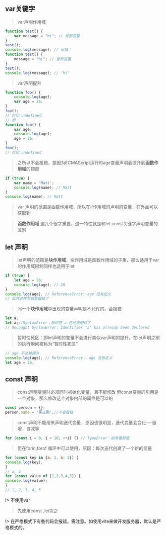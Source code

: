 ## var关键字
> var声明作用域
```js
function test() {
    var message = "hi"; // 局部变量
}
test();
console.log(message); // 出错！
function test() {
    message = "hi"; // 全局变量
}
test();
console.log(message); // "hi"
```
> var声明提升
```js
function foo() {
    console.log(age);
    var age = 26;
}
foo(); 
// 打印 undefined
// 即
function foo() {
    var age;
    console.log(age);
    age = 26;
}
foo();
// 打印 undefined
```

> 之所以不会报错，是因为ECMAScript运行时age变量声明会提升到**函数作用域**的顶部
```js
if (true) {
    var name = 'Matt';
    console.log(name); // Matt
}
console.log(name); // Matt
```
> var 声明的范围是函数作用域，所以在if作用域的声明的变量，在外面可以获取到

> **函数作用域** 这几个很字重要，这一特性就是和let const关键字声明变量的区别

## let 声明
> let声明的范围是**块作用域**，块作用域是函数作用域的子集，那么适用于var的作用域限制同样也适用于let
```js
if (true) {
    let age = 26;
    console.log(age); // 26
}
console.log(age); // ReferenceError: age 没有定义
// 此时这样写就会报错了
```


> 同一个**块作用域**中出现的变量声明是不允许的，会报错
```js
let a;
let a;//SyntaxError；标识符 a 已经声明过了
// Uncaught SyntaxError: Identifier 'a' has already been declared
```
> 暂时性死区：即let声明的变量不会进行类似var声明的提升。在let声明之前的执行瞬间被称为“暂时性死区”
```js
// age 不会被提升
console.log(age); // ReferenceError： age 没有定义
let age = 26;
```
## const 声明
> const声明变量时必须同时初始化变量，且不能修改
> 但const变量的引用是一个对象，那么修改这个对象内部的属性是可以的
```js
const person = {};
person.name = '吴正刚';//不会报错
```

> const声明不能用来声明迭代变量，原因也很明显，迭代变量会变化---自增，自减等
```js
for (const i = 0; i < 10; ++i) {} // TypeError：给常量赋值
```
> 但在forin,forof 循环中可以使用，原因：每次迭代创建了一个新的变量
```js
for (const key in {a: 1, b: 2}) {
console.log(key);
}
// a, b
for (const value of [1,2,3,4,5]) {
console.log(value);
}
// 1, 2, 3, 4, 5
```

!> 不使用var
> 先使用const ,let次之

!> 在严格模式下有些代码会报错，需注意。如使用vite来做开发服务器，默认是严格模式的。